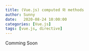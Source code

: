 ```yaml
---
title: (Vue.js) computed 와 methods
author: Sunny
date:   2020-08-24 10:00:00
categories: [Vue.js]
tags: [vue.js, directive]
---
```


Comming Soon
